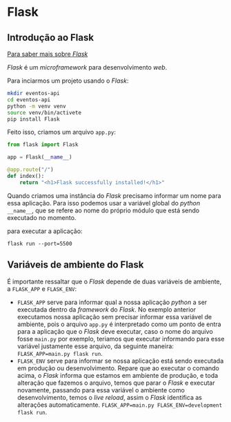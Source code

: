# Flask

## Introdução ao Flask

[Para saber mais sobre _Flask_](https://flask.palletsprojects.com/en/2.0.x/)

_Flask_ é um _microframework_ para desenvolvimento _web_.

Para inciarmos um projeto usando o _Flask_:

```bash
mkdir eventos-api
cd eventos-api
python -m venv venv
source venv/bin/activete
pip install Flask
```

Feito isso, criamos um arquivo `app.py`:

```py
from flask import Flask

app = Flask(__name__)

@app.route("/")
def index():
    return "<h1>Flask successfully installed!</h1>"
```

Quando criamos uma instância do _Flask_ precisamo informar um nome para essa aplicação. Para isso podemos usar a variável global do _python_ `__name__`, que se refere ao nome do próprio módulo que está sendo executado no momento.

para executar a aplicação:

`flask run --port=5500`

## Variáveis de ambiente do Flask

É importante ressaltar que o _Flask_ depende de duas variáveis de ambiente, a `FLASK_APP` e `FLASK_ENV`:

  * `FLASK_APP` serve para informar qual a nossa aplicação _python_ a ser executada dentro da _framework_ do _Flask_. No exemplo anterior executamos nossa aplicação sem precisar informar essa variável de ambiente, pois o arquivo `app.py` é interpretado como um ponto de entra para a aplicação que o _Flask_ deve executar, caso o nome do arquivo fosse `main.py` por exemplo, teriamos que executar informando para esse variável justamente esse arquivo, da seguinte maneira: `FLASK_APP=main.py flask run`.
  * `FLASK_ENV` serve para informar se nossa aplicação está sendo executada em produção ou desenvolvimento. Repare que ao executar o comando acima, o _Flask_ informa que estamos em ambiente de produção, e toda alteração que fazemos o arquivo, temos que parar o _Flask_ e executar novamente, passando para essa variável o ambiente como desenvolvimento, temos o _live reload_, assim o _Flask_ identifica as alterações automaticamente. `FLASK_APP=main.py FLASK_ENV=development flask run`.